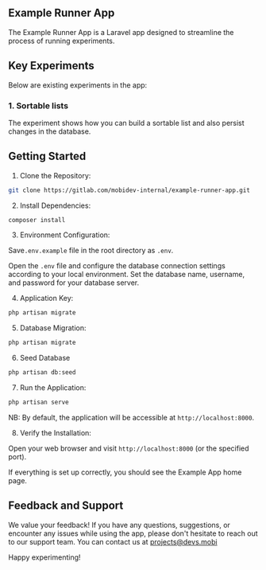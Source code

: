 ## Example Runner App

The Example Runner App is a Laravel app designed to streamline the process of running experiments.




## Key Experiments
Below are existing experiments in the app:




### 1. Sortable lists
The experiment shows how you can build a sortable list and also persist changes in the database.




## Getting Started

1. Clone the Repository:

```bash
git clone https://gitlab.com/mobidev-internal/example-runner-app.git
```

2. Install Dependencies:

```bash
composer install
```

3. Environment Configuration:

Save`.env.example` file in the root directory as `.env`.

Open the `.env` file and configure the database connection settings according to your local environment. Set the database name, username, and password for your database server.

4. Application Key:

```bash
php artisan migrate
```

5. Database Migration:

```bash
php artisan migrate
```

6. Seed Database

```bash
php artisan db:seed
```

7. Run the Application:

```bash
php artisan serve
```
NB: By default, the application will be accessible at `http://localhost:8000`.

8. Verify the Installation:

Open your web browser and visit `http://localhost:8000` (or the specified port).

If everything is set up correctly, you should see the Example App home page.




## Feedback and Support

We value your feedback! If you have any questions, suggestions, or encounter any issues while using the app, please don't hesitate to reach out to our support team. You can contact us at projects@devs.mobi

Happy experimenting!
